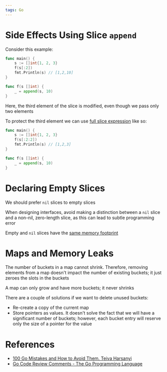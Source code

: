 ```yaml
---
tags: Go
---
```


# Side Effects Using Slice `append`

Consider this example:

```go
func main() {
	s := []int{1, 2, 3}
	f(s[:2])
	fmt.Println(s) // [1,2,10]
}

func f(s []int) {
	_ = append(s, 10)
}
```

Here, the third element of the slice is modified, even though we pass only two elements

To protect the third element we can use [full slice expression](Full%20Slice%20Expression.md) like so:

```go
func main() {
	s := []int{1, 2, 3}
	f(s[:2:2])
	fmt.Println(s) // [1,2,3]
}

func f(s []int) {
	_ = append(s, 10)
}
```

# Declaring Empty Slices

We should prefer `nil` slices to empty slices

When designing interfaces, avoid making a distinction between a `nil` slice and a non-nil, zero-length slice, as this can lead to subtle programming error

Empty and `nil` slices have the [same memory footprint](Go%20Slices%20Internals.md)

# Maps and Memory Leaks

The number of buckets in a map cannot shrink. Therefore, removing elements from a map doesn't impact the number of existing buckets; it just zeroes the slots in the buckets

A map can only grow and have more buckets; it never shrinks

There are a couple of solutions if we want to delete unused buckets:

- Re-create a copy of the current map
- Store pointers as values. It doesn't solve the fact that we will have a significant number of buckets; however, each bucket entry will reserve only the size of a pointer for the value

# References

- [100 Go Mistakes and How to Avoid Them. Teiva Harsanyi](References.md#100%20Go%20Mistakes%20and%20How%20to%20Avoid%20Them.%20Teiva%20Harsanyi)
- [Go Code Review Comments - The Go Programming Language](https://go.dev/wiki/CodeReviewComments#declaring-empty-slices)
